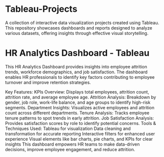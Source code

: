 # Tableau-Projects
A collection of interactive data visualization projects created using Tableau. This repository showcases dashboards and reports designed to analyze various datasets, offering insights through effective visual storytelling. 

# HR Analytics Dashboard - Tableau
This HR Analytics Dashboard provides insights into employee attrition trends, workforce demographics, and job satisfaction. The dashboard enables HR professionals to identify key factors contributing to employee turnover and improve retention strategies.

Key Features:
KPIs Overview: Displays total employees, attrition count, attrition rate, and average employee age.
Attrition Analysis: Breakdown by gender, job role, work-life balance, and age groups to identify high-risk segments.
Department Insights: Visualizes active employees and attrition count across different departments.
Tenure Analysis: Tracks employee tenure patterns to spot trends in early attrition.
Job Satisfaction Analysis: Provides satisfaction scores by role to identify potential concerns.
Tools & Techniques Used:
Tableau for visualization
Data cleaning and transformation for accurate reporting
Interactive filters for enhanced user experience
Visual elements like bar charts, pie charts, and KPIs for clear insights
This dashboard empowers HR teams to make data-driven decisions, improve employee engagement, and reduce attrition.
